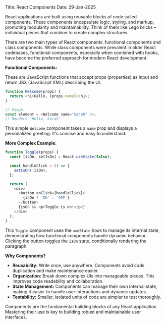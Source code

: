 Title: React Components
Date: 29-Jan-2025

React applications are built using reusable blocks of code called components.  These components encapsulate logic, styling, and markup, promoting modularity and maintainability.  Think of them like Lego bricks – individual pieces that combine to create complex structures.

There are two main types of React components: functional components and class components. While class components were prevalent in older React codebases, functional components, especially when combined with hooks, have become the preferred approach for modern React development.

**Functional Components:**

These are JavaScript functions that accept props (properties) as input and return JSX (JavaScript XML) describing the UI.

```javascript
function Welcome(props) {
  return <h1>Hello, {props.name}</h1>;
}

// Usage:
const element = <Welcome name="Sarah" />;
// Renders "Hello, Sarah"
```

This simple `Welcome` component takes a `name` prop and displays a personalized greeting.  It's concise and easy to understand.

**More Complex Example:**

```javascript
function Toggle(props) {
  const [isOn, setIsOn] = React.useState(false);

  const handleClick = () => {
    setIsOn(!isOn);
  };

  return (
    <div>
      <button onClick={handleClick}>
        {isOn ? 'ON' : 'OFF'}
      </button>
      {isOn && <p>Toggle is on!</p>}
    </div>
  );
}
```

This `Toggle` component uses the `useState` hook to manage its internal state, demonstrating how functional components handle dynamic behavior. Clicking the button toggles the `isOn` state, conditionally rendering the paragraph.


**Why Components?**

- **Reusability:** Write once, use anywhere. Components avoid code duplication and make maintenance easier.
- **Organization:** Break down complex UIs into manageable pieces. This improves code readability and collaboration.
- **State Management:**  Components can manage their own internal state, making it easier to handle user interactions and dynamic updates.
- **Testability:**  Smaller, isolated units of code are simpler to test thoroughly.


Components are the fundamental building blocks of any React application. Mastering their use is key to building robust and maintainable user interfaces.
